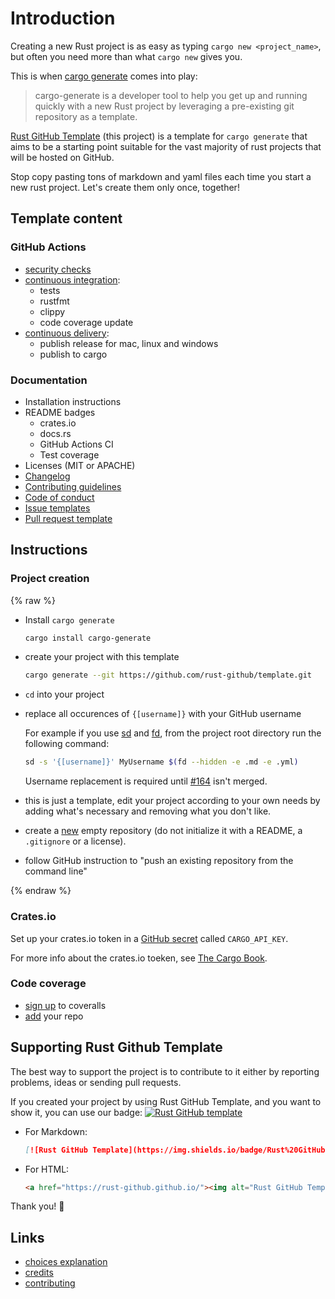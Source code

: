 # Introduction

Creating a new Rust project is as easy as typing `cargo new <project_name>`,
but often you need more than what `cargo new` gives you.

This is when [cargo generate](https://github.com/ashleygwilliams/cargo-generate)
comes into play:

> cargo-generate is a developer tool to help you get up and running quickly
  with a new Rust project by leveraging a pre-existing git repository as a template.

[Rust GitHub Template](https://github.com/rust-github/template) (this project)
is a template for `cargo generate` that aims to be a starting point suitable for
the vast majority of rust projects that will be hosted on GitHub.

Stop copy pasting tons of markdown and yaml files each time you start a new
rust project. Let's create them only once, together!

## Template content

### GitHub Actions

* [security checks](https://github.com/rust-github/template/blob/master/.github/workflows/audit.yml)
* [continuous integration](https://github.com/rust-github/template/blob/master/.github/workflows/ci.yml):
  * tests
  * rustfmt
  * clippy
  * code coverage update
* [continuous delivery](https://github.com/rust-github/template/blob/master/.github/workflows/cd.yml):
  * publish release for mac, linux and windows
  * publish to cargo

### Documentation

* Installation instructions
* README badges
  * crates.io
  * docs.rs
  * GitHub Actions CI
  * Test coverage
* Licenses (MIT or APACHE)
* [Changelog](https://github.com/rust-github/template/blob/master/CHANGELOG.md)
* [Contributing guidelines](https://github.com/rust-github/template/blob/master/CONTRIBUTING.md)
* [Code of conduct](https://github.com/rust-github/template/blob/master/CODE_OF_CONDUCT.md)
* [Issue templates](https://github.com/rust-github/template/tree/master/.github/ISSUE_TEMPLATE)
* [Pull request template](https://github.com/rust-github/template/blob/master/.github/PULL_REQUEST_TEMPLATE.md)

## Instructions

### Project creation

{% raw  %}

* Install `cargo generate`

  ```sh
  cargo install cargo-generate
  ```

* create your project with this template

  ```sh
  cargo generate --git https://github.com/rust-github/template.git
  ```

* `cd` into your project

* replace all occurences of `{[username]}` with your GitHub username

  For example if you use [sd](https://github.com/chmln/sd) and
  [fd](https://github.com/sharkdp/fd), from the project root directory run the
  following command:

  ```sh
  sd -s '{[username]}' MyUsername $(fd --hidden -e .md -e .yml)
  ```

  Username replacement is required until [#164](https://github.com/ashleygwilliams/cargo-generate/pull/164)
  isn't merged.

* this is just a template, edit your project according to your own needs by
  adding what's necessary and removing what you don't like.

* create a [new](https://github.com/new) empty repository (do not initialize it
  with a README, a `.gitignore` or a license).

* follow GitHub instruction to "push an existing repository from the command line"

{% endraw %}

### Crates.io

Set up your crates.io token in a
[GitHub secret](https://docs.github.com/en/actions/configuring-and-managing-workflows/creating-and-storing-encrypted-secrets)
called `CARGO_API_KEY`.

For more info about the crates.io toeken, see
[The Cargo Book](https://doc.rust-lang.org/cargo/reference/publishing.html).

### Code coverage

* [sign up](https://coveralls.io/sign-up) to coveralls
* [add](https://coveralls.io/repos/new) your repo

## Supporting Rust Github Template

The best way to support the project is to contribute to it either by reporting
problems, ideas or sending pull requests.

If you created your project by using Rust GitHub Template, and you want to show
it, you can use our badge:
[![Rust GitHub template](https://img.shields.io/badge/Rust%20GitHub-Template-blue)](https://rust-github.github.io/)

* For Markdown:

  ```markdown
  [![Rust GitHub Template](https://img.shields.io/badge/Rust%20GitHub-Template-blue)](https://rust-github.github.io/)
  ```

* For HTML:

  ```html
  <a href="https://rust-github.github.io/"><img alt="Rust GitHub Template" src="https://img.shields.io/badge/Rust%20GitHub-Template-blue" /></a>
  ```

Thank you! 🙏

## Links

* [choices explanation](choices.md)
* [credits](credits.md)
* [contributing](contrib.md)

